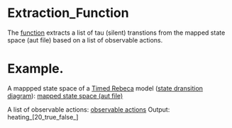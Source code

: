 # Extraction_Function
The <a href="https://github.com/fereidoun-moradi/cast_function/blob/main/castfunction_variables">function</a> extracts a list of tau (silent) transtions 
from the mapped state space (aut file) based on a list of observable actions. 


# Example.
A mappped state space of a <a href="https://github.com/fereidoun-moradi/Abstraction-tool/blob/main/RV-Example.rebeca">Timed Rebeca</a> model (<a href="https://github.com/fereidoun-moradi/cast_function/blob/main/RV_Example.png">state dransition diagram</a>): <a href="https://github.com/fereidoun-moradi/cast_function/blob/main/castfile.aut">mapped state space (aut file)</a>

A list of observable actions:  <a href="https://github.com/fereidoun-moradi/Extraction_Function/blob/main/observable_actions.txt">observable actions</a>
Output: heating_[20_true_false_]

